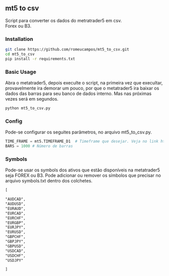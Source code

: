 ## mt5 to csv
Script para converter os dados do metratrader5 em csv.\
Forex ou B3.

### Installation
```bash
git clone https://github.com/romeucampos/mt5_to_csv.git
cd mt5_to_csv
pip install -r requirements.txt
```
### Basic Usage
Abra o metatrader5, depois execulte o script, na primeira vez
que execultar, provavelmente ira demorar um pouco, por que o metatrader5 ira baixar os dados das barras para seu banco de dados interno. Mas nas próximas vezes será em segundos.
```bash
python mt5_to_csv.py
```

### Config
Pode-se configurar os seguites parâmetros, no arquivo mt5_to_csv.py. 

```python
TIME_FRAME = mt5.TIMEFRAME_D1  # Timeframe que desejar. Veja no link https://www.mql5.com/en/docs/integration/python_metatrader5/mt5copyratesfrom_py
BARS = 1000 # Número de barras
```

### Symbols
Pode-se usar os symbols dos ativos que estão disponíveis na metatrader5 seja FOREX ou B3. Pode adicionar ou remover os símbolos que precisar no arquivo symbols.txt dentro dos colchetes.
```txt
[

"AUDCAD", 
"AUDUSD",
"EURAUD",
"EURCAD",
"EURCHF",
"EURGBP",
"EURJPY",
"EURUSD",
"GBPCHF",
"GBPJPY",
"GBPUSD",
"USDCAD",
"USDCHF",
"USDJPY"

]
```
